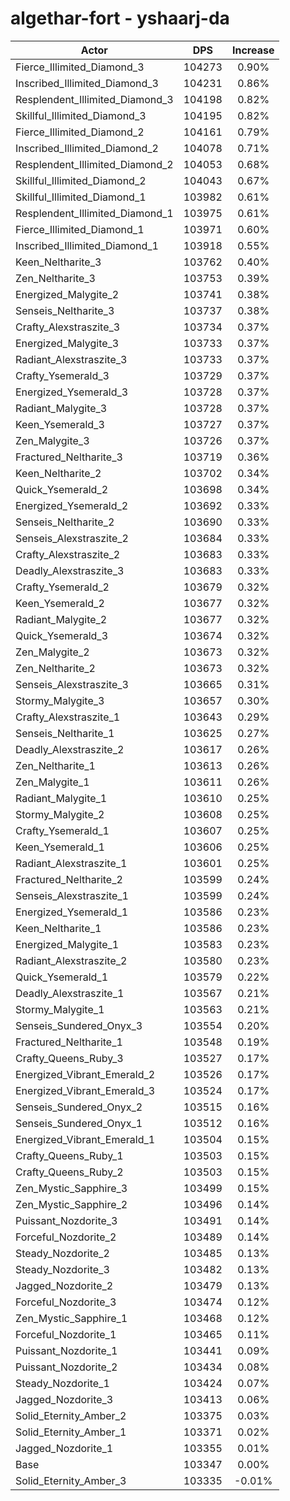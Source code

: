 # algethar-fort - yshaarj-da
| Actor | DPS | Increase |
|---|:---:|:---:|
|Fierce_Illimited_Diamond_3|104273|0.90%|
|Inscribed_Illimited_Diamond_3|104231|0.86%|
|Resplendent_Illimited_Diamond_3|104198|0.82%|
|Skillful_Illimited_Diamond_3|104195|0.82%|
|Fierce_Illimited_Diamond_2|104161|0.79%|
|Inscribed_Illimited_Diamond_2|104078|0.71%|
|Resplendent_Illimited_Diamond_2|104053|0.68%|
|Skillful_Illimited_Diamond_2|104043|0.67%|
|Skillful_Illimited_Diamond_1|103982|0.61%|
|Resplendent_Illimited_Diamond_1|103975|0.61%|
|Fierce_Illimited_Diamond_1|103971|0.60%|
|Inscribed_Illimited_Diamond_1|103918|0.55%|
|Keen_Neltharite_3|103762|0.40%|
|Zen_Neltharite_3|103753|0.39%|
|Energized_Malygite_2|103741|0.38%|
|Senseis_Neltharite_3|103737|0.38%|
|Crafty_Alexstraszite_3|103734|0.37%|
|Energized_Malygite_3|103733|0.37%|
|Radiant_Alexstraszite_3|103733|0.37%|
|Crafty_Ysemerald_3|103729|0.37%|
|Energized_Ysemerald_3|103728|0.37%|
|Radiant_Malygite_3|103728|0.37%|
|Keen_Ysemerald_3|103727|0.37%|
|Zen_Malygite_3|103726|0.37%|
|Fractured_Neltharite_3|103719|0.36%|
|Keen_Neltharite_2|103702|0.34%|
|Quick_Ysemerald_2|103698|0.34%|
|Energized_Ysemerald_2|103692|0.33%|
|Senseis_Neltharite_2|103690|0.33%|
|Senseis_Alexstraszite_2|103684|0.33%|
|Crafty_Alexstraszite_2|103683|0.33%|
|Deadly_Alexstraszite_3|103683|0.33%|
|Crafty_Ysemerald_2|103679|0.32%|
|Keen_Ysemerald_2|103677|0.32%|
|Radiant_Malygite_2|103677|0.32%|
|Quick_Ysemerald_3|103674|0.32%|
|Zen_Malygite_2|103673|0.32%|
|Zen_Neltharite_2|103673|0.32%|
|Senseis_Alexstraszite_3|103665|0.31%|
|Stormy_Malygite_3|103657|0.30%|
|Crafty_Alexstraszite_1|103643|0.29%|
|Senseis_Neltharite_1|103625|0.27%|
|Deadly_Alexstraszite_2|103617|0.26%|
|Zen_Neltharite_1|103613|0.26%|
|Zen_Malygite_1|103611|0.26%|
|Radiant_Malygite_1|103610|0.25%|
|Stormy_Malygite_2|103608|0.25%|
|Crafty_Ysemerald_1|103607|0.25%|
|Keen_Ysemerald_1|103606|0.25%|
|Radiant_Alexstraszite_1|103601|0.25%|
|Fractured_Neltharite_2|103599|0.24%|
|Senseis_Alexstraszite_1|103599|0.24%|
|Energized_Ysemerald_1|103586|0.23%|
|Keen_Neltharite_1|103586|0.23%|
|Energized_Malygite_1|103583|0.23%|
|Radiant_Alexstraszite_2|103580|0.23%|
|Quick_Ysemerald_1|103579|0.22%|
|Deadly_Alexstraszite_1|103567|0.21%|
|Stormy_Malygite_1|103563|0.21%|
|Senseis_Sundered_Onyx_3|103554|0.20%|
|Fractured_Neltharite_1|103548|0.19%|
|Crafty_Queens_Ruby_3|103527|0.17%|
|Energized_Vibrant_Emerald_2|103526|0.17%|
|Energized_Vibrant_Emerald_3|103524|0.17%|
|Senseis_Sundered_Onyx_2|103515|0.16%|
|Senseis_Sundered_Onyx_1|103512|0.16%|
|Energized_Vibrant_Emerald_1|103504|0.15%|
|Crafty_Queens_Ruby_1|103503|0.15%|
|Crafty_Queens_Ruby_2|103503|0.15%|
|Zen_Mystic_Sapphire_3|103499|0.15%|
|Zen_Mystic_Sapphire_2|103496|0.14%|
|Puissant_Nozdorite_3|103491|0.14%|
|Forceful_Nozdorite_2|103489|0.14%|
|Steady_Nozdorite_2|103485|0.13%|
|Steady_Nozdorite_3|103482|0.13%|
|Jagged_Nozdorite_2|103479|0.13%|
|Forceful_Nozdorite_3|103474|0.12%|
|Zen_Mystic_Sapphire_1|103468|0.12%|
|Forceful_Nozdorite_1|103465|0.11%|
|Puissant_Nozdorite_1|103441|0.09%|
|Puissant_Nozdorite_2|103434|0.08%|
|Steady_Nozdorite_1|103424|0.07%|
|Jagged_Nozdorite_3|103413|0.06%|
|Solid_Eternity_Amber_2|103375|0.03%|
|Solid_Eternity_Amber_1|103371|0.02%|
|Jagged_Nozdorite_1|103355|0.01%|
|Base|103347|0.00%|
|Solid_Eternity_Amber_3|103335|-0.01%|
